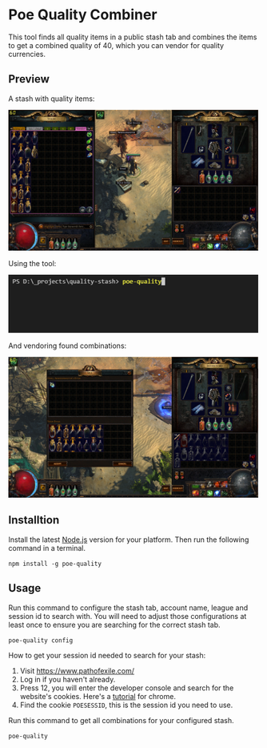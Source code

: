 # Poe Quality Combiner

This tool finds all quality items in a public stash tab and combines the items to get a combined quality of 40, which you can vendor for quality currencies.

## Preview

A stash with quality items:

<img src="https://raw.githubusercontent.com/tarekis/poe-quality/master/docs/stash.png" alt="Quality items in a public stash" width="500px"/>

Using the tool:

<img src="https://github.com/tarekis/poe-quality/blob/master/docs/preview.gif?raw=true" alt="Command" width="500px"/>

And vendoring found combinations:

<img src="https://raw.githubusercontent.com/tarekis/poe-quality/master/docs/vendor.png" alt="Vendoring the quality items" width="500px"/>


## Installtion

Install the latest [Node.js](https://nodejs.org/) version for your platform.
Then run the following command in a terminal.

```
npm install -g poe-quality
```

## Usage

Run this command to configure the stash tab, account name, league and session id to search with.
You will need to adjust those configurations at least once to ensure you are searching for the correct stash tab.

```
poe-quality config
```

How to get your session id needed to search for your stash:
1. Visit https://www.pathofexile.com/
2. Log in if you haven't already.
3. Press 12, you will enter the developer console and search for the website's cookies. Here's a [tutorial](https://developers.google.com/web/tools/chrome-devtools/manage-data/cookies) for chrome.
4. Find the cookie `POESESSID`, this is the session id you need to use.

Run this command to get all combinations for your configured stash.
```
poe-quality
```
